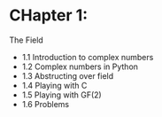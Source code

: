 # CHapter 1: 
The Field
* 1.1 Introduction to complex numbers
* 1.2 Complex numbers in Python
* 1.3 Abstructing over field
* 1.4 Playing with C
* 1.5 Playing with GF(2)
* 1.6 Problems
